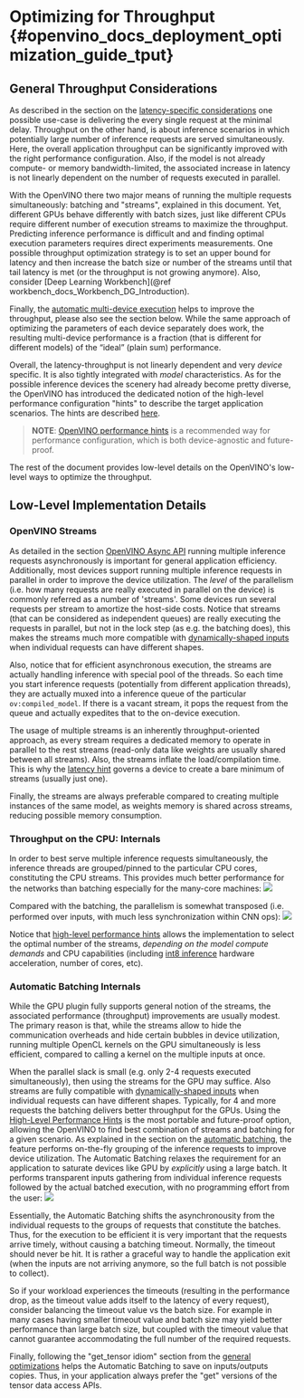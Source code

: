 # Optimizing for Throughput {#openvino_docs_deployment_optimization_guide_tput}

## General Throughput Considerations
As described in the section on the [latency-specific considerations](./dldt_deployment_optimization_latency.md) one possible use-case is delivering the every single request at the minimal delay.
Throughput on the other hand, is about inference scenarios in which potentially large number of inference requests are served simultaneously.
Here, the overall application throughput can be significantly improved  with the right performance configuration.
Also, if the model is not already compute- or memory bandwidth-limited, the associated increase in latency is not linearly dependent on the number of requests executed in parallel.

With the OpenVINO there two major means of running the multiple requests simultaneously: batching and "streams", explained in this document.
Yet, different GPUs behave differently with batch sizes, just like different CPUs require different number of execution streams to maximize the throughput.
Predicting inference performance is difficult and and finding optimal execution parameters requires direct experiments measurements.
One possible throughput optimization strategy is to set an upper bound for latency and then increase the batch size or number of the streams until that tail latency is met (or the throughput is not growing anymore).
Also, consider [Deep Learning Workbench](@ref workbench_docs_Workbench_DG_Introduction).

Finally, the [automatic multi-device execution](../OV_Runtime_UG/multi_device.md) helps to improve the throughput, please also see the section below.
While the same approach of optimizing the parameters of each device separately does work, the resulting multi-device performance is a fraction (that is  different for different models) of the “ideal” (plain sum) performance.

Overall, the latency-throughput is not linearly dependent and very _device_ specific. It is also tightly integrated with _model_ characteristics.
As for the possible inference devices the scenery had already become pretty diverse, the OpenVINO has introduced the dedicated notion of the high-level performance configuration "hints" to describe the target application scenarios.
The hints are described [here](dldt_deployment_optimization_hints.md).

> **NOTE**: [OpenVINO performance hints](dldt_deployment_optimization_hints.md) is a recommended way for performance configuration, which is both device-agnostic and future-proof.

The rest of the document provides low-level details on the OpenVINO's low-level ways to optimize the throughput.

## Low-Level Implementation Details
### OpenVINO Streams <a name="ov-streams"></a>
As detailed in the section <a href="#ov-async-api">OpenVINO Async API</a> running multiple inference requests asynchronously is important for general application efficiency.
Additionally, most devices support running multiple inference requests in parallel in order to improve the device utilization. The _level_ of the parallelism (i.e. how many requests are really executed in parallel on the device) is commonly referred as a number of 'streams'. Some devices run several requests per stream to amortize the host-side costs.
Notice that streams (that can be considered as independent queues) are really executing the requests in parallel, but not in the lock step (as e.g. the batching does), this makes the streams much more compatible with [dynamically-shaped inputs](../OV_Runtime_UG/ov_dynamic_shapes.md) when individual requests can have different shapes.

Also, notice that for efficient asynchronous execution, the streams are actually handling inference with special pool of the threads.
So each time you start inference requests (potentially from different application threads), they are actually muxed into a inference queue of the particular `ov:compiled_model`.
If there is a vacant stream, it pops the request from the queue and actually expedites that to the on-device execution.

The usage of multiple streams is an inherently throughput-oriented approach, as every stream requires a dedicated memory to operate in parallel to the rest streams (read-only data like weights are usually shared between all streams).
Also, the streams inflate the load/compilation time.
This is why the [latency hint](./dldt_deployment_optimization_hints.md) governs a device to create a bare minimum of streams (usually just one).

Finally, the streams are always preferable compared to creating  multiple instances of the same model, as weights memory is shared across streams, reducing possible  memory consumption.

### Throughput on the CPU: Internals <a name="cpu-streams"></a>
In order to best serve multiple inference requests simultaneously, the inference threads are grouped/pinned to the particular CPU cores, constituting the CPU streams.
This provides much better performance for the networks than batching especially for the many-core machines:
![](../img/cpu_streams_explained_1.png)

Compared with the batching, the parallelism is somewhat transposed (i.e. performed over inputs, with much less synchronization within CNN ops):
![](../img/cpu_streams_explained.png)

Notice that [high-level performance hints](../OV_Runtime_UG/performance_hints.md) allows the implementation to select the optimal number of the streams, _depending on the model compute demands_ and CPU capabilities (including [int8 inference](../OV_Runtime_UG/Int8Inference.md) hardware acceleration, number of cores, etc).

### Automatic Batching Internals <a name="ov-auto-batching"></a>
While the GPU plugin fully supports general notion of the streams, the associated performance (throughput) improvements are usually modest.
The primary reason is that, while the streams allow to hide the communication overheads and hide certain bubbles in device utilization, running multiple OpenCL kernels on the GPU simultaneously is less efficient, compared to calling a kernel on the multiple inputs at once.

When the parallel slack is small (e.g. only 2-4 requests executed simultaneously), then using the streams for the GPU may suffice. Also streams are fully compatible with [dynamically-shaped inputs](../OV_Runtime_UG/ov_dynamic_shapes.md) when individual requests can have different shapes.
Typically, for 4 and more requests the batching delivers better throughput for the GPUs. Using the [High-Level Performance Hints](../OV_Runtime_UG/performance_hints.md) is the most portable and future-proof option, allowing the OpenVINO to find best combination of streams and batching for a given scenario.
As explained in the section on the [automatic batching](../OV_Runtime_UG/automatic_batching.md), the feature performs on-the-fly grouping of the inference requests to improve device utilization.
The Automatic Batching relaxes the requirement for an application to saturate devices like GPU by _explicitly_ using a large batch. It performs transparent inputs gathering from
individual inference requests followed by the actual batched execution, with no programming effort from the user:
![](../img/BATCH_device.PNG)

Essentially, the Automatic Batching shifts the asynchronousity from the individual requests to the groups of requests that constitute the batches. Thus, for the execution to be efficient it is very important that the requests arrive timely, without causing a batching timeout.
Normally, the timeout should never be hit. It is rather a graceful way to handle the application exit (when the inputs are not arriving anymore, so the full batch is not possible to collect).

So if your workload experiences the timeouts (resulting in the performance drop, as the timeout value adds itself to the latency of every request), consider balancing the timeout value vs the batch size. For example in many cases having smaller timeout value and batch size may yield better performance than large batch size, but coupled with the timeout value that cannot guarantee accommodating the full number of the required requests.

Finally, following the "get_tensor idiom" section from the [general optimizations](./dldt_deployment_optimization_common.md) helps the Automatic Batching to save on inputs/outputs copies. Thus, in your application always prefer the "get" versions of the tensor data access APIs.
